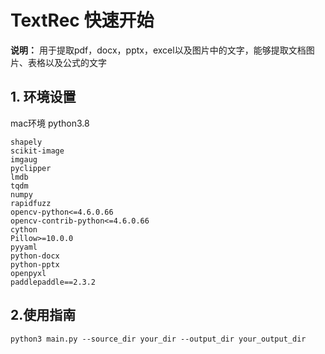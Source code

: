 # TextRec 快速开始

**说明：**  用于提取pdf，docx，pptx，excel以及图片中的文字，能够提取文档图片、表格以及公式的文字

## 1. 环境设置
mac环境 python3.8
```
shapely
scikit-image
imgaug
pyclipper
lmdb
tqdm
numpy
rapidfuzz
opencv-python<=4.6.0.66
opencv-contrib-python<=4.6.0.66
cython
Pillow>=10.0.0
pyyaml
python-docx
python-pptx
openpyxl
paddlepaddle==2.3.2
```
## 2.使用指南
```commandline
python3 main.py --source_dir your_dir --output_dir your_output_dir
```